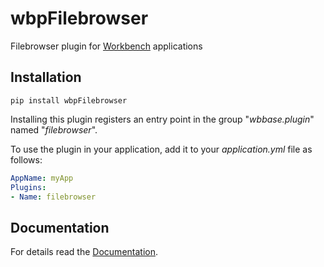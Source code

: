 # wbpFilebrowser

Filebrowser plugin for [Workbench](https://pypi.org/project/wbBase/) applications

## Installation

```shell
pip install wbpFilebrowser
```

Installing this plugin registers an entry point 
in the group "*wbbase.plugin*" named "*filebrowser*".

To use the plugin in your application, 
add it to your *application.yml* file as follows:
```yaml
AppName: myApp
Plugins:
- Name: filebrowser
```

## Documentation

For details read the [Documentation](https://workbench2.gitlab.io/workbench-plugins/wbpfilebrowser/).